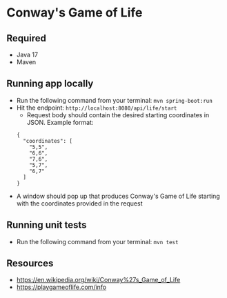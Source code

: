 # Conway's Game of Life

## Required
* Java 17
* Maven

## Running app locally
* Run the following command from your terminal: `mvn spring-boot:run`
* Hit the endpoint: `http://localhost:8080/api/life/start`
  * Request body should contain the desired starting coordinates in JSON. Example format:
  ```
  {
    "coordinates": [
      "5,5",
      "6,6",
      "7,6",
      "5,7",
      "6,7"
    ]
  }
  ```
* A window should pop up that produces Conway's Game of Life starting with the coordinates provided in the request 

## Running unit tests
* Run the following command from your terminal: `mvn test`

## Resources
* https://en.wikipedia.org/wiki/Conway%27s_Game_of_Life
* https://playgameoflife.com/info